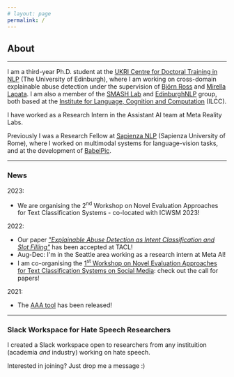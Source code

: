 ```yaml
---
# layout: page
permalink: /
---
```


## About

---

I am a third-year Ph.D. student at the [UKRI Centre for Doctoral Training in NLP](http://web.inf.ed.ac.uk/cdt/natural-language-processing) (The University of Edinburgh), where I am working on cross-domain explainable abuse detection under the supervision of [Björn Ross](https://sweb.inf.ed.ac.uk/bross3/) and [Mirella Lapata](https://homepages.inf.ed.ac.uk/mlap/). I am also a member of the [SMASH Lab](https://smash.inf.ed.ac.uk/) and [EdinburghNLP](https://edinburghnlp.inf.ed.ac.uk/) group, both based at the [Institute for Language, Cognition and Computation](http://web.inf.ed.ac.uk/ilcc) (ILCC).


I have worked as a Research Intern in the Assistant AI team at Meta Reality Labs.


Previously I was a Research Fellow at [Sapienza NLP](http://nlp.uniroma1.it/) (Sapienza University of Rome), where I worked on multimodal systems for language-vision tasks, and at the development of [BabelPic](https://sapienzanlp.github.io/babelpic/).

---

### News

2023:
* We are organising the 2<sup>nd</sup> Workshop on Novel Evaluation Approaches for Text Classification Systems - co-located with ICWSM 2023!

2022:
* Our paper [_"Explainable Abuse Detection as Intent Classification and Slot Filling"_](https://direct.mit.edu/tacl/article/doi/10.1162/tacl_a_00527/114369/Explainable-Abuse-Detection-as-Intent) has been accepted at TACL!
* Aug-Dec: I'm in the Seattle area working as a research intern at Meta AI!
* I am co-organising the [1<sup>st</sup> Workshop on Novel Evaluation Approaches for Text Classification Systems on Social Media](https://neatclass-workshop.github.io/): check out the call for papers!

2021:
* The [AAA tool](https://github.com/Ago3/Adversifier) has been released!

---

### Slack Workspace for Hate Speech Researchers

I created a Slack workspace open to researchers from any instituition (academia _and_ industry) working on hate speech.

Interested in joining? Just drop me a message :)
